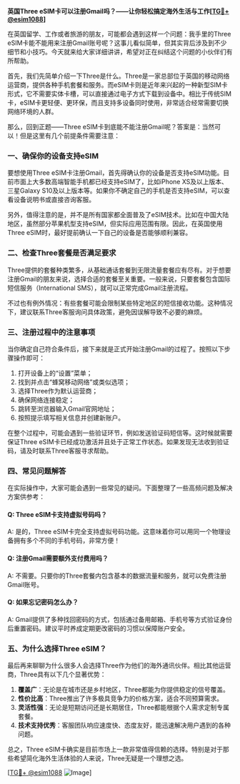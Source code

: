 **英国Three eSIM卡可以注册Gmail吗？——让你轻松搞定海外生活与工作[[TG💪+ @esim1088](https://t.me/s/esim1088)]**

在英国留学、工作或者旅游的朋友，可能都会遇到这样一个问题：我手里的Three eSIM卡能不能用来注册Gmail账号呢？这事儿看似简单，但其实背后涉及到不少细节和小技巧。今天就来给大家详细讲讲，希望对正在纠结这个问题的小伙伴们有所帮助。

首先，我们先简单介绍一下Three是什么。Three是一家总部位于英国的移动网络运营商，提供各种手机套餐和服务。而eSIM卡则是近年来兴起的一种新型SIM卡形式，它不需要实体卡槽，可以直接通过电子方式下载到设备中。相比于传统SIM卡，eSIM卡更轻便、更环保，而且支持多设备同时使用，非常适合经常需要切换网络环境的人群。

那么，回到正题——Three eSIM卡到底能不能注册Gmail呢？答案是：当然可以！但是这里有几个前提条件需要注意：

### 一、确保你的设备支持eSIM

要想使用Three eSIM卡注册Gmail，首先得确认你的设备是否支持eSIM功能。目前市面上大多数高端智能手机都已经支持eSIM了，比如iPhone XS及以上版本、三星Galaxy S10及以上版本等。如果你不确定自己的手机是否支持eSIM，可以查看设备说明书或直接咨询客服。

另外，值得注意的是，并不是所有国家都全面普及了eSIM技术。比如在中国大陆地区，虽然部分苹果机型支持eSIM，但实际应用范围有限。因此，在英国使用Three eSIM时，最好提前确认一下自己的设备是否能够顺利兼容。

### 二、检查Three套餐是否满足要求

Three提供的套餐种类繁多，从基础通话套餐到无限流量套餐应有尽有。对于想要注册Gmail的朋友来说，选择合适的套餐至关重要。一般来说，只要套餐包含国际短信服务（International SMS），就可以正常完成Gmail注册流程。

不过也有例外情况：有些套餐可能会限制某些特定地区的短信接收功能。这种情况下，建议联系Three客服询问具体政策，避免因误解导致不必要的麻烦。

### 三、注册过程中的注意事项

当你确定自己符合条件后，接下来就是正式开始注册Gmail的过程了。按照以下步骤操作即可：

1. 打开设备上的“设置”菜单；
2. 找到并点击“蜂窝移动网络”或类似选项；
3. 选择Three作为默认运营商；
4. 确保网络连接稳定；
5. 跳转至浏览器输入Gmail官网地址；
6. 按照提示填写相关信息并创建新账户。

在整个过程中，可能会遇到一些验证环节，例如发送验证码短信等。这时候就需要保证Three eSIM卡已经成功激活并且处于正常工作状态。如果发现无法收到验证码，请及时联系Three客服寻求帮助。

### 四、常见问题解答

在实际操作中，大家可能会遇到一些常见的疑问。下面整理了一些高频问题及解决方案供参考：

#### Q: Three eSIM卡支持虚拟号码吗？
A: 是的，Three eSIM卡完全支持虚拟号码功能。这意味着你可以用同一个物理设备拥有多个不同的手机号码，非常方便！

#### Q: 注册Gmail需要额外支付费用吗？
A: 不需要。只要你的Three套餐内包含基本的数据流量和服务，就可以免费注册Gmail账号。

#### Q: 如果忘记密码怎么办？
A: Gmail提供了多种找回密码的方式，包括通过备用邮箱、手机号等方式验证身份后重置密码。建议平时养成定期更改密码的习惯以保障账户安全。

### 五、为什么选择Three eSIM？

最后再来聊聊为什么很多人会选择Three作为他们的海外通讯伙伴。相比其他运营商，Three具有以下几个显著优势：

1. **覆盖广**：无论是在城市还是乡村地区，Three都能为你提供稳定的信号覆盖。
2. **性价比高**：Three推出了许多极具竞争力的价格方案，适合不同预算需求。
3. **灵活性强**：无论是短期访问还是长期居住，Three都能根据个人需求定制专属套餐。
4. **技术支持优秀**：客服团队响应速度快、态度友好，能迅速解决用户遇到的各种问题。

总之，Three eSIM卡确实是目前市场上一款非常值得信赖的选择。特别是对于那些希望简化海外生活体验的人来说，Three无疑是一个理想之选。

[[TG💪+ @esim1088](https://t.me/s/esim1088) ![Image](https://i.postimg.cc/4NQfJmqS/Snipaste-2025-05-13-00-14-12.png)]